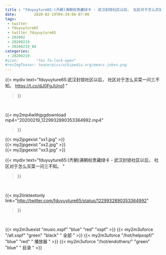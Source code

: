 ```yaml
---
title : "fduyuyture65:(兲朝)满朝权贵藏绿卡 - 武汉封锁社区以后， 社区对于怎么买菜一问三不知。 "
date:        2020-02-19T04:34:06-07:00
tags:
 - twitter
 - fduyuyture65
 - twitter_fduyuyture65
 - 202002
 - 20200219
 - 20200219_04
categories:
 - 20200219
#icon:        "fas fa-lock-open"
#resImgTeaser: teaserpics/wikipedia.org/emacs-jokes.png
---
```


{{< mydiv text="fduyuyture65:武汉封锁社区以后， 社区对于怎么买菜一问三不知。 https://t.co/dJ0FgJUno1 "
>}}
<br>


{{< my2mp4withjpgdownload mp4="20200219_1229932890353364992.mp4"
>}}

{{< my2jpgexist "xx1.jpg" >}}<br>
{{< my2jpgexist "xx2.jpg" >}}<br>
{{< my2jpgexist "xx3.jpg" >}}<br>



{{< mydiv text="fduyuyture65:(兲朝)满朝权贵藏绿卡 - 武汉封锁社区以后， 社区对于怎么买菜一问三不知。 "
>}}
<br>

{{< my2linktextonly link="http://twitter.com/fduyuyture65/status/1229932890353364992"
>}}


<br>

{{< my2m3uexist "music.xspf"        "blue"   "red"    "xspf" >}} {{< my2m3uforce "/all.xspf"         "green"  "black"  " 全部 " >}} {{< my2m3uforce "/hot/helpxspf/"    "blue"   "red"    " 播放器 " >}} {{< my2m3uforce "/hot/endothers/"   "green"  "blue"   " 目录 " >}} 
